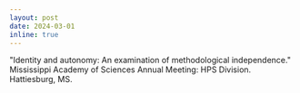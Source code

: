 ```yaml
---
layout: post
date: 2024-03-01
inline: true
---
```


"Identity and autonomy: An examination of methodological independence." Mississippi Academy of Sciences Annual Meeting: HPS Division. Hattiesburg, MS.